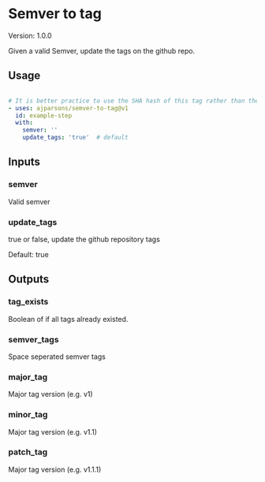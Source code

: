 # Semver to tag

Version: 1.0.0



Given a valid Semver, update the tags on the github repo.

## Usage

```yaml

# It is better practice to use the SHA hash of this tag rather than the tag itself.
- uses: ajparsons/semver-to-tag@v1
  id: example-step 
  with:
    semver: '' 
    update_tags: 'true'  # default

```


## Inputs

### semver



Valid semver




### update_tags



true or false, update the github repository tags

Default: true




## Outputs

### tag_exists

Boolean of if all tags already existed.


### semver_tags

Space seperated semver tags


### major_tag

Major tag version (e.g. v1)


### minor_tag

Major tag version (e.g. v1.1)


### patch_tag

Major tag version (e.g. v1.1.1)


